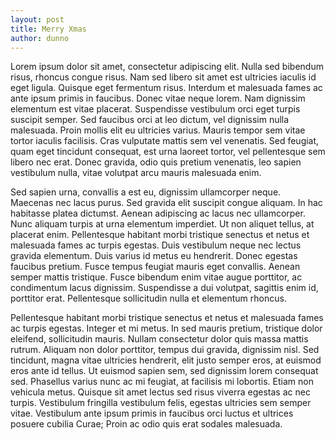 ```yaml
---
layout: post
title: Merry Xmas
author: dunno
---
```


Lorem ipsum dolor sit amet, consectetur adipiscing elit. Nulla sed bibendum risus, rhoncus congue risus. Nam sed libero sit amet est ultricies iaculis id eget ligula. Quisque eget fermentum risus. Interdum et malesuada fames ac ante ipsum primis in faucibus. Donec vitae neque lorem. Nam dignissim elementum est vitae placerat. Suspendisse vestibulum orci eget turpis suscipit semper. Sed faucibus orci at leo dictum, vel dignissim nulla malesuada. Proin mollis elit eu ultricies varius. Mauris tempor sem vitae tortor iaculis facilisis. Cras vulputate mattis sem vel venenatis. Sed feugiat, quam eget tincidunt consequat, est urna laoreet tortor, vel pellentesque sem libero nec erat. Donec gravida, odio quis pretium venenatis, leo sapien vestibulum nulla, vitae volutpat arcu mauris malesuada enim.

Sed sapien urna, convallis a est eu, dignissim ullamcorper neque. Maecenas nec lacus purus. Sed gravida elit suscipit congue aliquam. In hac habitasse platea dictumst. Aenean adipiscing ac lacus nec ullamcorper. Nunc aliquam turpis at urna elementum imperdiet. Ut non aliquet tellus, at placerat enim. Pellentesque habitant morbi tristique senectus et netus et malesuada fames ac turpis egestas. Duis vestibulum neque nec lectus gravida elementum. Duis varius id metus eu hendrerit. Donec egestas faucibus pretium. Fusce tempus feugiat mauris eget convallis. Aenean semper mattis tristique. Fusce bibendum enim vitae augue porttitor, ac condimentum lacus dignissim. Suspendisse a dui volutpat, sagittis enim id, porttitor erat. Pellentesque sollicitudin nulla et elementum rhoncus.

Pellentesque habitant morbi tristique senectus et netus et malesuada fames ac turpis egestas. Integer et mi metus. In sed mauris pretium, tristique dolor eleifend, sollicitudin mauris. Nullam consectetur dolor quis massa mattis rutrum. Aliquam non dolor porttitor, tempus dui gravida, dignissim nisl. Sed tincidunt, magna vitae ultricies hendrerit, elit justo semper eros, at euismod eros ante id tellus. Ut euismod sapien sem, sed dignissim lorem consequat sed. Phasellus varius nunc ac mi feugiat, at facilisis mi lobortis. Etiam non vehicula metus. Quisque sit amet lectus sed risus viverra egestas ac nec turpis. Vestibulum fringilla vestibulum felis, egestas ultricies sem semper vitae. Vestibulum ante ipsum primis in faucibus orci luctus et ultrices posuere cubilia Curae; Proin ac odio quis erat sodales malesuada.
